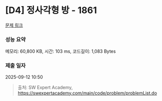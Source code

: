 # [D4] 정사각형 방 - 1861 

[문제 링크](https://swexpertacademy.com/main/code/problem/problemDetail.do?contestProbId=AV5LtJYKDzsDFAXc) 

### 성능 요약

메모리: 60,800 KB, 시간: 103 ms, 코드길이: 1,083 Bytes

### 제출 일자

2025-09-12 10:50



> 출처: SW Expert Academy, https://swexpertacademy.com/main/code/problem/problemList.do